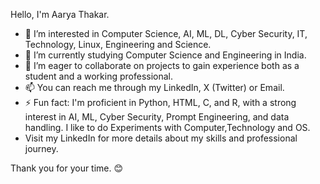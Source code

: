 Hello, I'm Aarya Thakar.

- 👀 I’m interested in Computer Science, AI, ML, DL, Cyber Security, IT, Technology, Linux, Engineering and Science.
- 🌱 I’m currently studying Computer Science and Engineering in India.
- 💼 I’m eager to collaborate on projects to gain experience both as a student and a working professional.
- 📫 You can reach me through my LinkedIn, X (Twitter) or Email.
- ⚡ Fun fact: I'm proficient in Python, HTML, C, and R, with a strong interest in AI, ML, Cyber Security, Prompt Engineering, and data handling. I like to do Experiments with Computer,Technology and OS.
- Visit my LinkedIn for more details about my skills and professional journey.

Thank you for your time. 😊

<!---
AaryaThakar-Official/AaryaThakar-Official is a ✨ special ✨ repository because its `README.md` (this file) appears on your GitHub profile.
You can click the Preview link to take a look at your changes.
--->
